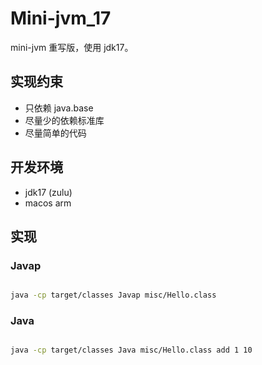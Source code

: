 # Mini-jvm_17

mini-jvm 重写版，使用 jdk17。

## 实现约束

- 只依赖 java.base
- 尽量少的依赖标准库
- 尽量简单的代码

## 开发环境

- jdk17 (zulu)
- macos arm

## 实现

### Javap

```bash

java -cp target/classes Javap misc/Hello.class
```

### Java

```bash

java -cp target/classes Java misc/Hello.class add 1 10
```

